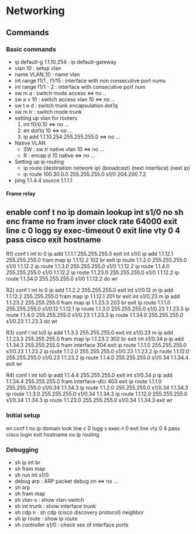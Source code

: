 # Networking

## Commands

### Basic commands
- ip default-g 1.1.10.254 	: ip default-gateway
- vlan 10			: setup vlan
- name VLAN_10			: name vlan
- int range f1/1 , f1/15	: interface with non consecutive port nums
- int range f1/1 - 2		: interface with consecutive port num
- sw m a			: switch mode access	<=> no ..
- sw a v 10			: switch access vlan 10	<=> no ..
- sw t e d			: switch trunk encapsulation dot1q
- sw m tr			: switch mode trunk
- setting up vlan for routers
  1. int f0/0.10	<=> no ...
  2. en dot1q 10	<=> no ...
  3. ip add 1.1.10.254 255.255.255.0	<=> no ...
- Native VLAN
  - SW : sw tr native vlan 10	<=> no ...
  - R  : encap d 10 native 	<=> no ...
- Setting up ip routing
  - ip route (destination network ip) (broadcast) (next interface) (next ip)
  - ip route 100.30.0.0 255.255.255.0 s1/0 204.200.7.2
- ping 1.1.4.4 source 1.1.1.1

#### Frame relay
enable
conf t
no ip domain lookup
int s1/0
  no sh
  enc frame
  no fram inver
  clock rate 64000
  exit
line c 0
  logg sy
  exec-timeout 0
  exit
line vty 0 4
  pass cisco
  exit
hostname 
---------------------------------------------------------------
R1)
conf t
int lo 0
  ip add 1.1.1.1 255.255.255.0
  exit
int s1/0
  ip add 1.1.12.1 255.255.255.0
  fram map ip 1.1.12.2 102 br
  exit
ip route 1.1.2.0 255.255.255.0 s1/0 1.1.12.2
ip route 1.1.3.0 255.255.255.0 s1/0 1.1.12.2
ip route 1.1.4.0 255.255.255.0 s1/0 1.1.12.2
ip route 1.1.23.0 255.255.255.0 s1/0 1.1.12.2
ip route 1.1.34.0 255.255.255.0 s1/0 1.1.12.2
do wr

R2)
conf t
int lo 0
  ip add 1.1.2.2 255.255.255.0
  exit
int s1/0.12 m
  ip add 1.1.12.2 255.255.255.0
  fram map ip 1.1.12.1 201 br
  exit
int s1/0.23 m
  ip add 1.1.23.2 255.255.255.0
  fram map ip 1.1.23.3 203 br
  exit
ip route 1.1.1.0 255.255.255.0 s1/0.12 1.1.12.1
ip route 1.1.3.0 255.255.255.0 s1/0.23 1.1.23.3
ip route 1.1.4.0 255.255.255.0 s1/0.23 1.1.23.3
ip route 1.1.34.0 255.255.255.0 s1/0.23 1.1.23.3
do wr

R3)
conf t
int lo0
  ip add 1.1.3.3 255.255.255.0
  exit
int s1/0.23 m
  ip add 1.1.23.3 255.255.255.0
  fram map ip 1.1.23.2 302 br
  exit
int s1/0.34 p
  ip add 1.1.34.3 255.255.255.0
  fram interface 304
  exit
ip route 1.1.1.0 255.255.255.0 s1/0.23 1.1.23.2
ip route 1.1.2.0 255.255.255.0 s1/0.23 1.1.23.2
ip route 1.1.12.0 255.255.255.0 s1/0.23 1.1.23.2
ip route 1.1.4.0 255.255.255.0 s1/0.34 1.1.34.4
exit
wr

R4)
conf t
int lo0
  ip add 1.1.4.4 255.255.255.0
  exit
int s1/0.34 p
  ip add 1.1.34.4 255.255.255.0
  fram interface-dlci 403
  exit
ip route 1.1.1.0 255.255.255.0 s1/0.34 1.1.34.3
ip route 1.1.2.0 255.255.255.0 s1/0.34 1.1.34.3
ip route 1.1.3.0 255.255.255.0 s1/0.34 1.1.34.3
ip route 1.1.12.0 255.255.255.0 s1/0.34 1.1.34.3
ip route 1.1.23.0 255.255.255.0 s1/0.34 1.1.34.3
exit
wr

### Initial setup
en
conf t
no ip domain look
line c 0
logg s
exec-t 0
exit
line vty 0 4
pass cisco
login
exit
hostname
no ip routing

### Debugging
- sh ip int br
- sh fram map
- sh run int s1/0
- debug arp 		: ARP packet debug on <=> no ...
- sh arp
- sh fram map
- sh vlan-s		: show vlan-switch
- sh int trunk		: show interface trunk
- sh cdp n		: sh cdp (cisco discovery protocol) neighbor
- sh ip route		: show ip route
- sh controller s1/0	: check sex of interface ports
